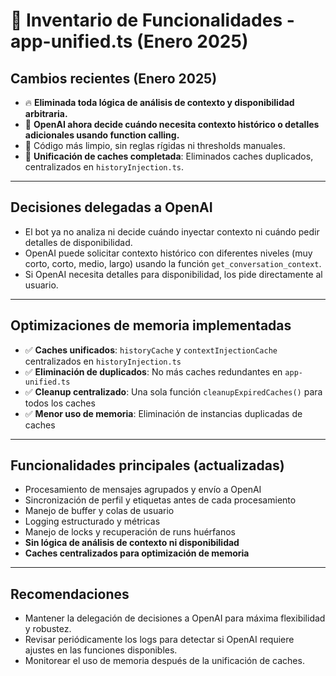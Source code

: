 # 🧩 Inventario de Funcionalidades - app-unified.ts (Enero 2025)

## Cambios recientes (Enero 2025)
- 🔥 **Eliminada toda lógica de análisis de contexto y disponibilidad arbitraria.**
- 🤖 **OpenAI ahora decide cuándo necesita contexto histórico o detalles adicionales usando function calling.**
- 🧹 Código más limpio, sin reglas rígidas ni thresholds manuales.
- 💾 **Unificación de caches completada**: Eliminados caches duplicados, centralizados en `historyInjection.ts`.

---

## Decisiones delegadas a OpenAI
- El bot ya no analiza ni decide cuándo inyectar contexto ni cuándo pedir detalles de disponibilidad.
- OpenAI puede solicitar contexto histórico con diferentes niveles (muy corto, corto, medio, largo) usando la función `get_conversation_context`.
- Si OpenAI necesita detalles para disponibilidad, los pide directamente al usuario.

---

## Optimizaciones de memoria implementadas
- ✅ **Caches unificados**: `historyCache` y `contextInjectionCache` centralizados en `historyInjection.ts`
- ✅ **Eliminación de duplicados**: No más caches redundantes en `app-unified.ts`
- ✅ **Cleanup centralizado**: Una sola función `cleanupExpiredCaches()` para todos los caches
- ✅ **Menor uso de memoria**: Eliminación de instancias duplicadas de caches

---

## Funcionalidades principales (actualizadas)
- Procesamiento de mensajes agrupados y envío a OpenAI
- Sincronización de perfil y etiquetas antes de cada procesamiento
- Manejo de buffer y colas de usuario
- Logging estructurado y métricas
- Manejo de locks y recuperación de runs huérfanos
- **Sin lógica de análisis de contexto ni disponibilidad**
- **Caches centralizados para optimización de memoria**

---

## Recomendaciones
- Mantener la delegación de decisiones a OpenAI para máxima flexibilidad y robustez.
- Revisar periódicamente los logs para detectar si OpenAI requiere ajustes en las funciones disponibles.
- Monitorear el uso de memoria después de la unificación de caches. 